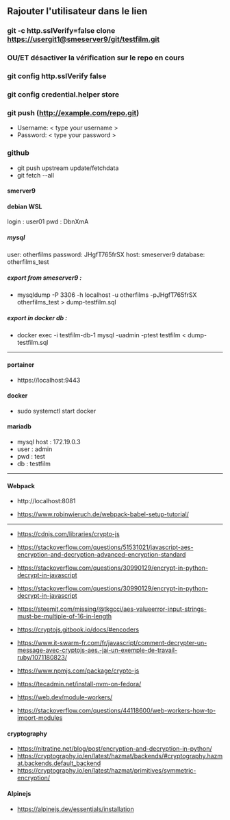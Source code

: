 ## Rajouter l'utilisateur dans le lien

### git -c http.sslVerify=false clone <https://usergit1@smeserver9/git/testfilm.git>

### OU/ET désactiver la vérification sur le repo en cours

### git config http.sslVerify false

### git config credential.helper store

### git push (http://example.com/repo.git)

- Username: < type your username >
- Password: < type your password >

### github

- git push upstream update/fetchdata
- git fetch --all

#### smerver9

#### debian WSL

login : user01
pwd : DbnXmA

##### mysql

user: otherfilms
password: JHgfT765frSX
host: smeserver9
database: otherfilms_test

##### export from smeserver9 :

- mysqldump -P 3306 -h localhost -u otherfilms -pJHgfT765frSX otherfilms_test > dump-testfilm.sql

##### export in docker db :

- docker exec -i testfilm-db-1 mysql -uadmin -ptest testfilm < dump-testfilm.sql

---

#### portainer

- https://localhost:9443

#### docker

- sudo systemctl start docker

#### mariadb

- mysql host : 172.19.0.3
- user : admin
- pwd : test
- db : testfilm

---

#### Webpack

- http://localhost:8081

- https://www.robinwieruch.de/webpack-babel-setup-tutorial/

---

- https://cdnjs.com/libraries/crypto-js
- https://stackoverflow.com/questions/51531021/javascript-aes-encryption-and-decryption-advanced-encryption-standard
- https://stackoverflow.com/questions/30990129/encrypt-in-python-decrypt-in-javascript

- https://stackoverflow.com/questions/30990129/encrypt-in-python-decrypt-in-javascript
- https://steemit.com/missing/@tkgcci/aes-valueerror-input-strings-must-be-multiple-of-16-in-length
- https://cryptojs.gitbook.io/docs/#encoders
- https://www.it-swarm-fr.com/fr/javascript/comment-decrypter-un-message-avec-cryptojs-aes.-jai-un-exemple-de-travail-ruby/1071180823/

- https://www.npmjs.com/package/crypto-js
- https://tecadmin.net/install-nvm-on-fedora/
- https://web.dev/module-workers/
- https://stackoverflow.com/questions/44118600/web-workers-how-to-import-modules

#### cryptography

- https://nitratine.net/blog/post/encryption-and-decryption-in-python/
- https://cryptography.io/en/latest/hazmat/backends/#cryptography.hazmat.backends.default_backend
- https://cryptography.io/en/latest/hazmat/primitives/symmetric-encryption/

#### Alpinejs

- https://alpinejs.dev/essentials/installation
